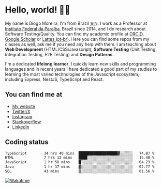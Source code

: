 # Hello, world! 👋🏻

My name is Diogo Moreira, I'm from Brazil 🇧🇷. I work as a Professor at [Instituto Federal da Paraíba](https://ifpb.edu.br), Brazil since 2014, and I do research about Software Testing/Quality. You can find my academic profile at [ORCID](https://orcid.org/0000-0003-1803-6565), [Google Scholar](https://scholar.google.com.br/citations?hl=pt-BR&user=DlSdlvEAAAAJ) or [Lattes (pt-br)](http://buscatextual.cnpq.br/buscatextual/visualizacv.do?id=K4384159A1). Here you can find some repos from my classes as well, ask me if you need any help with them. I am teaching about **Web Development** (HTML/CSS/Javascript), **Software Testing** (Unit Testing, Integration Testing, E2E Testing) and **Design Patterns**.

I'm a dedicated **lifelong learner**. I quickly learn new skills and programming languages and in recent years I have dedicated a good part of my studies to learning the most varied technologies of the Javascript ecosystem, including Express, NestJS, TypeScript and React.

## You can find me at
- [My website](https://diogomoreira.dev)
- [Twitter/X](https://x.com/diogodmoreira)
- [Instagram](https://instagram.com/diogo.dmoreira)
- [Stackoverflow](https://stackoverflow.com/users/1541533/diogo-moreira)
- [LinkedIn](https://linkedin.com/in/diogodmoreira)

## Coding status
<!--START_SECTION:waka-->

```txt
TypeScript        34 hrs 40 mins  ██████████████████▓░░░░░░   74.07 %
HTML              7 hrs 12 mins   ████░░░░░░░░░░░░░░░░░░░░░   15.40 %
JavaScript        1 hr 58 mins    █░░░░░░░░░░░░░░░░░░░░░░░░   04.23 %
Java              1 hr 17 mins    ▓░░░░░░░░░░░░░░░░░░░░░░░░   02.77 %
SQL               43 mins         ▒░░░░░░░░░░░░░░░░░░░░░░░░   01.56 %
```

<!--END_SECTION:waka-->

[![Wakatime](https://wakatime.com/badge/user/4c67be21-a1be-4bbc-8864-9fff3fa5db5b.svg?style=for-the-badge)](https://wakatime.com/@4c67be21-a1be-4bbc-8864-9fff3fa5db5b)
